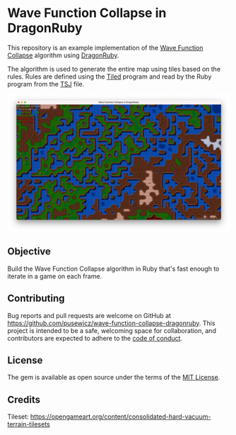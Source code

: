 # Wave Function Collapse in DragonRuby

This repository is an example implementation of the [Wave Function Collapse](https://github.com/mxgmn/WaveFunctionCollapse) algorithm using [DragonRuby](https://dragonruby.org/toolkit/game).

The algorithm is used to generate the entire map using tiles based on the rules. Rules are defined using the [Tiled](https://www.mapeditor.org/) program and read by the Ruby program from the [TSJ](https://github.com/pusewicz/wave-function-collapse-dragonruby/blob/main/assets/map.tsj) file.

![Wave Function Collapse in DragonRuby](mygame/assets/screenshot.png)

## Objective

Build the Wave Function Collapse algorithm in Ruby that's fast enough to iterate in a game on each frame.

## Contributing

Bug reports and pull requests are welcome on GitHub at https://github.com/pusewicz/wave-function-collapse-dragonruby. This project is intended to be a safe, welcoming space for collaboration, and contributors are expected to adhere to the [code of conduct](https://github.com/pusewicz/wave-function-collapse-ruby/blob/main/CODE_OF_CONDUCT.md).

## License

The gem is available as open source under the terms of the [MIT License](https://opensource.org/licenses/MIT).

## Credits

Tileset: https://opengameart.org/content/consolidated-hard-vacuum-terrain-tilesets

